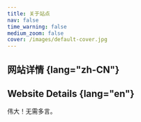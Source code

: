 ```yaml
---
title: 关于站点
nav: false
time_warning: false
medium_zoom: false
cover: /images/default-cover.jpg
---
```


## 网站详情 {lang="zh-CN"}
## Website Details {lang="en"}

伟大！无需多言。

<!--
::: zh-CN
- 驱动：[Valaxy](https://valaxy.site/)
- 主题：[Yun](https://github.com/YunYouJun/valaxy/blob/main/packages/valaxy-theme-yun/)
:::

::: en
- Drive: [Valaxy](https://valaxy.site/)
- Theme: [Yun](https://github.com/YunYouJun/valaxy/blob/main/packages/valaxy-theme-yun/)
:::
-->
